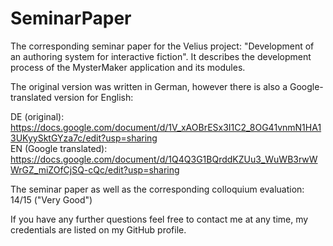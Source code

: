 # SeminarPaper
The corresponding seminar paper for the Velius project: "Development of an authoring system for interactive fiction".
It describes the development process of the MysterMaker application and its modules.

The original version was written in German, however there is also a Google-translated version for English:

DE (original): https://docs.google.com/document/d/1V_xAOBrESx3I1C2_8OG41vnmN1HA13UKyySktGYza7c/edit?usp=sharing <br>
EN (Google translated): https://docs.google.com/document/d/1Q4Q3G1BQrddKZUu3_WuWB3rwWWrGZ_miZOfCjSQ-cQc/edit?usp=sharing

The seminar paper as well as the corresponding colloquium evaluation: 14/15 ("Very Good")

If you have any further questions feel free to contact me at any time, my credentials are listed on my GitHub profile.
